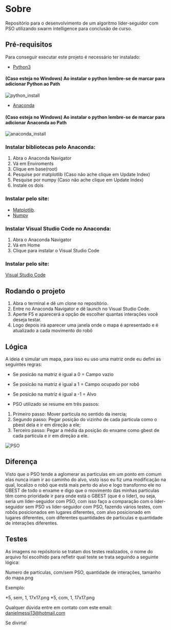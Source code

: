 # Sobre

Repositório para o desenvolvimento de um algoritmo líder-seguidor com PSO utilizando swarm intelligence para conclusão de curso.

## Pré-requisitos

Para conseguir executar este projeto é necessário ter instalado:

* [Python3](https://www.python.org/ftp/python/3.8.0/python-3.8.0.exe)

#### (Caso esteja no Windows) Ao instalar o python lembre-se de marcar para adicionar Python ao Path
![python_install](https://files.realpython.com/media/win-install-dialog.40e3ded144b0.png)

* [Anaconda](https://www.anaconda.com/distribution/)

#### (Caso esteja no Windows) Ao instalar o python lembre-se de marcar para adicionar Anaconda ao Path
![anaconda_install](https://user-images.githubusercontent.com/1529481/27006849-a94d7958-4e05-11e7-903e-539b57b78709.png)

### Instalar bibliotecas pelo Anaconda:

1. Abra o Anaconda Navigator
1. Vá em Enviroments
1. Clique em base(root)
1. Pesquise por matplotlib (Caso não ache clique em Update Index)
1. Pesquise por numpy (Caso não ache clique em Update Index)
1. Instale os dois

### Instalar pelo site:

* [Matplotlib](https://anaconda.org/conda-forge/matplotlib).
* [Numpy](https://anaconda.org/conda-forge/numpy)

### Instalar Visual Studio Code no Anaconda:

1. Abra o Anaconda Navigator
1. Vá em Home
1. Clique para instalar o Visual Studio Code

### Instalar pelo site:

[Visual Studio Code](https://code.visualstudio.com/Download)

## Rodando o projeto

1. Abra o terminal e dê um clone no repositório.
1. Entre no Anaconda Navigator e dê launch no Visual Studio Code. 
1. Aperte F5 e aparecerá a opção de escolher quantas interações você deseja testar. 
1. Logo depois irá aparecer uma janela onde o mapa é apresentado e é atualizado a cada movimento do robô


## Lógica

A ideia é simular um mapa, para isso eu uso uma matriz onde eu defini as seguintes regras:
* Se posicão na matriz é igual a 0 = Campo vazio
* Se posicão na matriz é igual a 1 = Campo ocupado por robô
* Se posicão na matriz é igual a -1 = Alvo

* PSO utilizado se resume em três passos:
1. Primeiro passo: Mover particula no sentido da inercia;
1. Segundo passo: Pegar posição do vizinho de cada particula como o pbest dela e ir em direção a ele;
1. Terceiro passo: Pegar a média da posição do enxame como gbest de cada particula e ir em direção a ele.

![PSO](https://ljvmiranda921.github.io/assets/png/nn/pso_r_test1_zeroc1.gif)

## Diferença

Visto que o PSO tende a aglomerar as particulas em um ponto em comum elas nunca iriam ir ao caminho do alvo, visto isso eu fiz uma modificação na qual, localizo o robô que está mais perto do alvo e logo transformo ele no GBEST de todo o enxame e digo que o movimento das minhas particulas têm como prioridade ir para onde está o GBEST (que é o líder), ou seja, seria um líder-seguidor com PSO, com isso faço a comparação com o líder-seguidor sem PSO vs líder-seguidor com PSO, fazendo vários testes, com robôs posicionados em lugares diferentes, com alvo posicionado em lugares diferentes, com diferentes quantidades de particulas e quantidade de interações diferentes.

## Testes

As imagens no repósitorio se tratam dos testes realizados, o nome do arquivo foi escolhido para refletir qual teste se trata seguindo a seguinte lógica:

Numero de particulas, com/sem PSO, quantidade de interações, tamanho do mapa.png

Exemplo:

*5, sem, 1, 17x17.png
*5, com, 1, 17x17.png

Qualquer dúvida entre em contato com este email: danielmessi13@hotmail.com

Se divirta!
